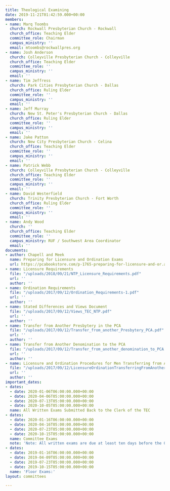 ```yaml
---
title: Theological Examining
date: 2019-11-21T01:42:59.000+00:00
members:
- name: Marq Toombs
  church: Rockwall Presbyterian Church - Rockwall
  church_office: Teaching Elder
  committee_role: Chairman
  campus_ministry: ''
  email: mtoombs@rockwallpres.org
- name: Josh Anderson
  church: Colleyville Presbyterian Church - Colleyville
  church_office: Teaching Elder
  committee_role: ''
  campus_ministry: ''
  email: ''
- name: Tim Jeffress
  church: Park Cities Presbyterian Church - Dallas
  church_office: Ruling Elder
  committee_role: ''
  campus_ministry: ''
  email: ''
- name: Jeff Murray
  church: New St. Peter's Presbyterian Church - Dallas
  church_office: Ruling Elder
  committee_role: ''
  campus_ministry: ''
  email: ''
- name: Jake Patton
  church: New City Presbyterian Church - Celina
  church_office: Teaching Elder
  committee_role: ''
  campus_ministry: ''
  email: ''
- name: Patrick Webb
  church: Colleyville Presbyterian Church - Colleyville
  church_office: Teaching Elder
  committee_role: ''
  campus_ministry: ''
  email: ''
- name: David Westerfield
  church: Trinity Presbyterian Church - Fort Worth
  church_office: Ruling Elder
  committee_role: ''
  campus_ministry: ''
  email: ''
- name: Andy Wood
  church: ''
  church_office: Teaching Elder
  committee_role: ''
  campus_ministry: RUF / Southwest Area Coordinator
  email: ''
documents:
- author: Chapell and Meek
  name: Preparing for Licensure and Ordination Exams
  url: https://pcabookstore.com/p-1765-preparing-for-licensure-and-or.aspx
- name: Licensure Requirements
  file: "/uploads/2018/09/21/NTP_Licensure_Requirements.pdf"
  url: ''
  author: ''
- name: Ordination Requirements
  file: "/uploads/2017/09/12/Ordination_Requirements-1.pdf"
  url: ''
  author: ''
- name: Stated Differences and Views Document
  file: "/uploads/2017/09/12/Views_TEC_NTP.pdf"
  url: ''
  author: ''
- name: Transfer from Another Presbytery in the PCA
  file: "/uploads/2017/09/12/Transfer_from_another_Presbytery_PCA.pdf"
  url: ''
  author: ''
- name: Transfer from Another Denomination to the PCA
  file: "/uploads/2017/09/12/Transfer_from_another_denomination_to_PCA.pdf"
  url: ''
  author: ''
- name: Licensure and Ordination Procedures for Men Transferring from Another Denomination
  file: "/uploads/2017/09/12/LicensureOrdinationTransferringFromAnotherDenomination.pdf"
  url: ''
  author: ''
important_dates:
- dates:
  - date: 2020-01-06T06:00:00.000+00:00
  - date: 2020-04-06T05:00:00.000+00:00
  - date: 2020-07-13T05:00:00.000+00:00
  - date: 2020-10-05T05:00:00.000+00:00
  name: All Written Exams Submitted Back to the Clerk of the TEC
- dates:
  - date: 2020-01-16T06:00:00.000+00:00
  - date: 2020-04-16T05:00:00.000+00:00
  - date: 2020-07-23T05:00:00.000+00:00
  - date: 2020-10-15T05:00:00.000+00:00
  name: Committee Exams
  note: 'Note: All written exams are due at least ten days before the Oral exam dates.'
- dates:
  - date: 2019-01-16T06:00:00.000+00:00
  - date: 2019-04-09T05:00:00.000+00:00
  - date: 2019-07-23T05:00:00.000+00:00
  - date: 2019-10-15T05:00:00.000+00:00
  name: 'Floor Exams:'
layout: committees

---
```

